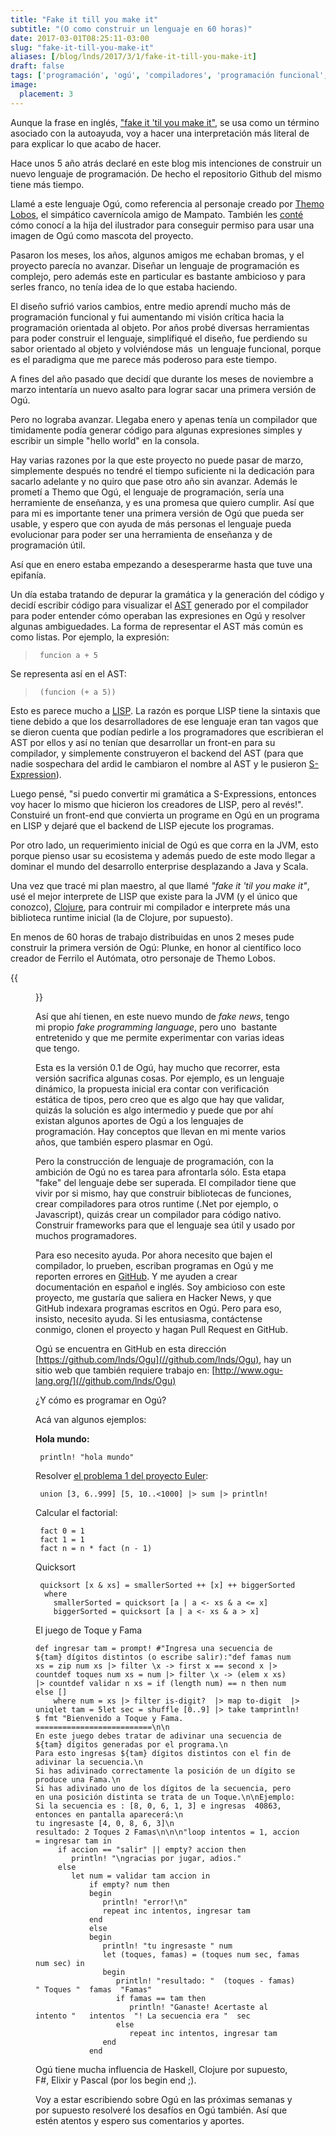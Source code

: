 ```yaml
---
title: "Fake it till you make it"
subtitle: "(O como construir un lenguaje en 60 horas)"
date: 2017-03-01T08:25:11-03:00
slug: "fake-it-till-you-make-it"
aliases: [/blog/lnds/2017/3/1/fake-it-till-you-make-it]
draft: false
tags: ['programación', 'ogú', 'compiladores', 'programación funcional', 'clojure']
image:
  placement: 3
---
```



Aunque la frase en inglés, 
["fake it \'til you make it",](//en.wikipedia.org/wiki/Fake_it_'til_you_make_it) se usa como un
término asociado con la autoayuda, voy a hacer una interpretación más
literal de para explicar lo que acabo de hacer.

Hace unos 5 año atrás declaré en este blog mis intenciones de construir
un nuevo lenguaje de programación. De hecho el repositorio Github del
mismo tiene más tiempo. 

Llamé a este lenguaje Ogú, como referencia al personaje creado por
[Themo Lobos](//es.wikipedia.org/wiki/Themo_Lobos), el simpático
cavernícola amigo de Mampato. También les
[conté](/blog/lnds/2012/07/25/gracias-themo) cómo conocí a la
hija del ilustrador para conseguir permiso para usar una imagen de Ogú
como mascota del proyecto. 

Pasaron los meses, los años, algunos amigos me echaban bromas, y el
proyecto parecía no avanzar. Diseñar un lenguaje de programación es
complejo, pero además este en particular es bastante ambicioso y para
serles franco, no tenía idea de lo que estaba haciendo.

El diseño sufrió varios cambios, entre medio aprendí mucho más de
programación funcional y fui aumentando mi visión crítica hacia la
programación orientada al objeto. Por años probé diversas herramientas
para poder construir el lenguaje, simplifiqué el diseño, fue perdiendo
su sabor orientado al objeto y volviéndose más  un lenguaje funcional,
porque es el paradigma que me parece más poderoso para este
tiempo.

A fines del año pasado que decidí que durante los meses de noviembre a
marzo intentaría un nuevo asalto para lograr sacar una primera versión
de Ogú.

Pero no lograba avanzar. Llegaba enero y apenas tenía un compilador que
timidamente podía generar código para algunas expresiones simples y
escribir un simple "hello world" en la consola.

Hay varias razones por la que este proyecto no puede pasar de marzo,
simplemente después no tendré el tiempo suficiente ni la dedicación para
sacarlo adelante y no quiro que pase otro año sin avanzar. Además le
prometí a Themo que Ogú, el lenguaje de programación, sería una
herramiente de enseñanza, y es una promesa que quiero cumplir. Así que
para mi es importante tener una primera versión de Ogú que pueda ser
usable, y espero que con ayuda de más personas el lenguaje pueda
evolucionar para poder ser una herramienta de enseñanza y de
programación útil.

Así que en enero estaba empezando a desesperarme hasta que tuve una
epifanía.

Un día estaba tratando de depurar la gramática y la generación del
código y decidí escribir código para visualizar el
[AST](//en.wikipedia.org/wiki/Abstract_syntax_tree) generado por el
compilador para poder entender cómo operaban las expresiones en Ogú y
resolver algunas ambiguedades. La forma de representar el AST más común
es como listas. Por ejemplo, la expresión:

>      funcion a + 5

Se representa así en el AST:

>      (funcion (+ a 5))

Esto es parece mucho a
[LISP](//en.wikipedia.org/wiki/Lisp_(programming_language)). La razón es
porque LISP tiene la sintaxis que tiene debido a que los desarrolladores
de ese lenguaje eran tan vagos que se dieron cuenta que podían pedirle a
los programadores que escribieran el AST por ellos y así no tenían que
desarrollar un front-en para su compilador, y simplemente construyeron
el backend del AST (para que nadie sospechara del ardid le cambiaron el
nombre al AST y le pusieron
[S-Expression](//en.wikipedia.org/wiki/S-expression)).

Luego pensé, "si puedo convertir mi gramática a S-Expressions, entonces
voy hacer lo mismo que hicieron los creadores de LISP, pero al revés!".
Constuiré un front-end que convierta un programe en Ogú en un programa
en LISP y dejaré que el backend de LISP ejecute los programas.

Por otro lado, un requerimiento inicial de Ogú es que corra en la JVM,
esto porque pienso usar su ecosistema y además puedo de este modo llegar
a dominar el mundo del desarrollo enterprise desplazando a Java y Scala.

Una vez que tracé mi plan maestro, al que llamé *"fake it \'til you
make it"*, usé el mejor interprete de LISP que existe para la JVM (y el
único que conozco), [Clojure](//clojure.org/), para contruir mi
compilador e interprete más una biblioteca runtime inicial (la de
Clojure, por supuesto).

En menos de 60 horas de trabajo distribuidas en unos 2 meses pude
construir la primera versión de Ogú: Plunke, en honor al científico loco
creador de Ferrilo el Autómata, otro personaje de Themo Lobos.

{{<figure caption="El Profesor Plunke y Ferrilo (creaciones de Themo Lobos" src="https://d2dspjyoh5c79p.cloudfront.net/112a6430-fee7-11e6-9412-c975315961a6-aa9f18b7">}}

Así que ahí tienen, en este nuevo mundo de *fake news*, tengo mi propio
*fake programming language*, pero uno  bastante entretenido y que me
permite experimentar con varias ideas que tengo.

Esta es la versión 0.1 de Ogú, hay mucho que recorrer, esta versión
sacrifica algunas cosas. Por ejemplo, es un lenguaje dinámico, la
propuesta inicial era contar con verificación estática de tipos, pero
creo que es algo que hay que validar, quizás la solución es algo
intermedio y puede que por ahí existan algunos aportes de Ogú a los
lenguajes de programación. Hay conceptos que llevan en mi mente varios
años, que también espero plasmar en
Ogú.

Pero la construcción de lenguaje de programación, con la ambición de Ogú
no es tarea para afrontarla sólo. Esta etapa "fake" del lenguaje debe
ser superada. El compilador tiene que vivir por si mismo, hay que
construir bibliotecas de funciones, crear compiladores para otros
runtime (.Net por ejemplo, o Javascript), quizás crear un compilador
para código nativo. Construir frameworks para que el lenguaje sea útil y
usado por muchos programadores.

Para eso necesito ayuda. Por ahora necesito que bajen el compilador, lo
prueben, escriban programas en Ogú y me reporten errores en
[GitHub](//github.com/lnds/Ogu). Y me ayuden a crear documentación en
español e inglés. Soy ambicioso con este proyecto, me gustaría que
saliera en Hacker News, y que GitHub indexara programas escritos en Ogú.
Pero para eso, insisto, necesito ayuda. Si les entusiasma, contáctense
conmigo, clonen el proyecto y hagan Pull Request en GitHub.

Ogú se encuentra en GitHub en esta dirección
[https://github.com/lnds/Ogu](//github.com/lnds/Ogu), hay un sitio web
que también requiere trabajo en:
[http://www.ogu-lang.org/](//github.com/lnds/Ogu)

¿Y cómo es programar en Ogú?

Acá van algunos ejemplos:

**Hola mundo:**

     println! "hola mundo"

Resolver [el problema 1 del proyecto
Euler](//projecteuler.net/problem=1):

     union [3, 6..999] [5, 10..<1000] |> sum |> println!

Calcular el factorial:

     fact 0 = 1
     fact 1 = 1
     fact n = n * fact (n - 1)

Quicksort

     quicksort [x & xs] = smallerSorted ++ [x] ++ biggerSorted
      where
        smallerSorted = quicksort [a | a <- xs & a <= x]
        biggerSorted = quicksort [a | a <- xs & a > x]

El juego de Toque y Fama

    def ingresar tam = prompt! #"Ingresa una secuencia de ${tam} dígitos distintos (o escribe salir):"def famas num xs = zip num xs |> filter \x -> first x == second x |> countdef toques num xs = num |> filter \x -> (elem x xs)  |> countdef validar n xs = if (length num) == n then num else []
        where num = xs |> filter is-digit?  |> map to-digit  |> uniqlet tam = 5let sec = shuffle [0..9] |> take tamprintln! $ fmt "Bienvenido a Toque y Fama.
    ==========================\n\n
    En este juego debes tratar de adivinar una secuencia de ${tam} dígitos generadas por el programa.\n
    Para esto ingresas ${tam} dígitos distintos con el fin de adivinar la secuencia.\n
    Si has adivinado correctamente la posición de un dígito se produce una Fama.\n
    Si has adivinado uno de los dígitos de la secuencia, pero en una posición distinta se trata de un Toque.\n\nEjemplo: Si la secuencia es : [8, 0, 6, 1, 3] e ingresas  40863, entonces en pantalla aparecerá:\n
    tu ingresaste [4, 0, 8, 6, 3]\n
    resultado: 2 Toques 2 Famas\n\n\n"loop intentos = 1, accion = ingresar tam in
         if accion == "salir" || empty? accion then
            println! "\ngracias por jugar, adios."
         else
            let num = validar tam accion in 
                if empty? num then 
                begin
                   println! "error!\n"
                   repeat inc intentos, ingresar tam
                end
                else 
                begin
                   println! "tu ingresaste " num
                   let (toques, famas) = (toques num sec, famas num sec) in 
                   begin         
                      println! "resultado: "  (toques - famas)  " Toques "  famas  "Famas"
                      if famas == tam then
                         println! "Ganaste! Acertaste al intento "   intentos  "! La secuencia era "  sec
                      else
                         repeat inc intentos, ingresar tam
                   end
                end


Ogú tiene mucha influencia de Haskell, Clojure por supuesto, F\#, Elixir
y Pascal (por los begin end ;).

Voy a estar escribiendo sobre Ogú en las próximas semanas y por supuesto
resolveré los desafíos en Ogú también. Así que estén atentos y espero
sus comentarios y aportes.
